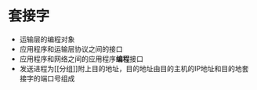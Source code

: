 # 套接字

- 运输层的编程对象
- 应用程序和运输层协议之间的接口
- 应用程序和网络之间的应用程序**编程**接口
- 发送进程为[[分组]]附上目的地址，目的地址由目的主机的IP地址和目的地套接字的端口号组成
